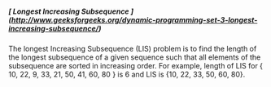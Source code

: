 ##### [ Longest Increasing Subsequence ] (http://www.geeksforgeeks.org/dynamic-programming-set-3-longest-increasing-subsequence/) 

The longest Increasing Subsequence (LIS) problem is to find the length of the longest subsequence of a given 
sequence such that all elements of the subsequence are sorted in increasing order. 
For example, length of LIS for { 10, 22, 9, 33, 21, 50, 41, 60, 80 } is 6 and LIS is {10, 22, 33, 50, 60, 80}.

